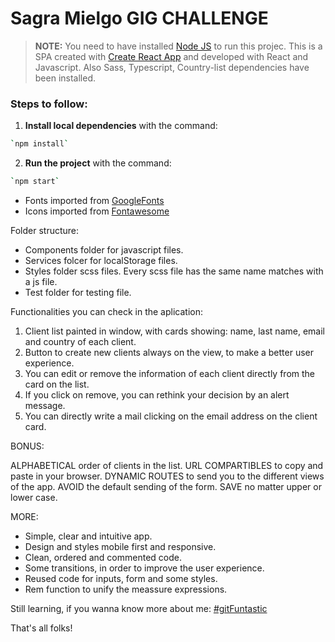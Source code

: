 # Sagra Mielgo GIG CHALLENGE

> **NOTE:** You need to have installed [Node JS](https://nodejs.org/) to run this projec.
> This is a SPA created with [Create React App](https://create-react-app.dev/) and developed with React and Javascript.
> Also Sass, Typescript, Country-list dependencies have been installed.

### Steps to follow:

1. **Install local dependencies** with the command:

```bash
`npm install`
```

2. **Run the project** with the command:

```bash
`npm start`
```

- Fonts imported from [GoogleFonts](https://fonts.google.com/)
- Icons imported from [Fontawesome](https://fontawesome.com/)

Folder structure:

- Components folder for javascript files.
- Services folcer for localStorage files.
- Styles folder scss files. Every scss file has the same name matches with a js file.
- Test folder for testing file.

Functionalities you can check in the aplication:

1. Client list painted in window, with cards showing: name, last name, email and country of each client.
2. Button to create new clients always on the view, to make a better user experience.
3. You can edit or remove the information of each client directly from the card on the list.
4. If you click on remove, you can rethink your decision by an alert message.
5. You can directly write a mail clicking on the email address on the client card.

BONUS:

ALPHABETICAL order of clients in the list.
URL COMPARTIBLES to copy and paste in your browser.
DYNAMIC ROUTES to send you to the different views of the app.
AVOID the default sending of the form.
SAVE no matter upper or lower case.

MORE:

- Simple, clear and intuitive app.
- Design and styles mobile first and responsive.
- Clean, ordered and commented code.
- Some transitions, in order to improve the user experience.
- Reused code for inputs, form and some styles.
- Rem function to unify the meassure expressions.

Still learning, if you wanna know more about me:
[#gitFuntastic](https://github.com/Sagramielgo)

That's all folks!

```

```
